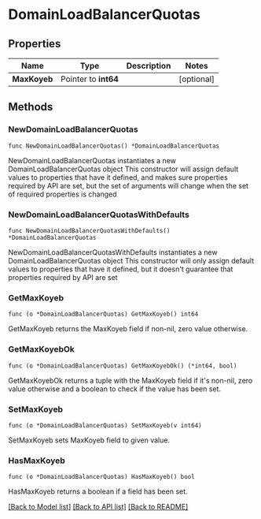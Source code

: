 # DomainLoadBalancerQuotas

## Properties

Name | Type | Description | Notes
------------ | ------------- | ------------- | -------------
**MaxKoyeb** | Pointer to **int64** |  | [optional] 

## Methods

### NewDomainLoadBalancerQuotas

`func NewDomainLoadBalancerQuotas() *DomainLoadBalancerQuotas`

NewDomainLoadBalancerQuotas instantiates a new DomainLoadBalancerQuotas object
This constructor will assign default values to properties that have it defined,
and makes sure properties required by API are set, but the set of arguments
will change when the set of required properties is changed

### NewDomainLoadBalancerQuotasWithDefaults

`func NewDomainLoadBalancerQuotasWithDefaults() *DomainLoadBalancerQuotas`

NewDomainLoadBalancerQuotasWithDefaults instantiates a new DomainLoadBalancerQuotas object
This constructor will only assign default values to properties that have it defined,
but it doesn't guarantee that properties required by API are set

### GetMaxKoyeb

`func (o *DomainLoadBalancerQuotas) GetMaxKoyeb() int64`

GetMaxKoyeb returns the MaxKoyeb field if non-nil, zero value otherwise.

### GetMaxKoyebOk

`func (o *DomainLoadBalancerQuotas) GetMaxKoyebOk() (*int64, bool)`

GetMaxKoyebOk returns a tuple with the MaxKoyeb field if it's non-nil, zero value otherwise
and a boolean to check if the value has been set.

### SetMaxKoyeb

`func (o *DomainLoadBalancerQuotas) SetMaxKoyeb(v int64)`

SetMaxKoyeb sets MaxKoyeb field to given value.

### HasMaxKoyeb

`func (o *DomainLoadBalancerQuotas) HasMaxKoyeb() bool`

HasMaxKoyeb returns a boolean if a field has been set.


[[Back to Model list]](../README.md#documentation-for-models) [[Back to API list]](../README.md#documentation-for-api-endpoints) [[Back to README]](../README.md)


